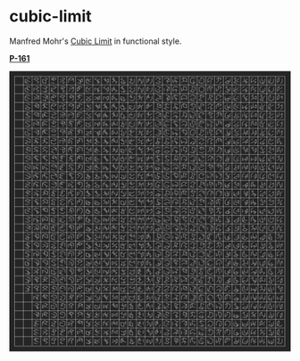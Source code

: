 # cubic-limit

Manfred Mohr's [Cubic Limit](http://www.emohr.com/paris-1975/catalog/layoutcatalog75.html) in functional style.

**[P-161](http://www.emohr.com/mohr_cube1_161.html)**

![cubic limit 1](./p161-6.png)
